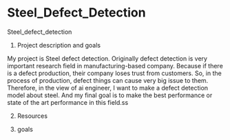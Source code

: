 # Steel_Defect_Detection
Steel_defect_detection

1. Project description and goals

My project is Steel defect detection. Originally defect detection is very important research field 
in manufacturing-based company. Because if there is a defect production, their company loses 
trust from customers. So, in the process of production, defect things can cause very big issue 
to them. Therefore, in the view of ai engineer, I want to make a defect detection model about 
steel. And my final goal is to make the best performance or state of the art performance in this 
field.ss 

2. Resources

3. goals
